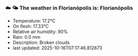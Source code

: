 ### ☁️ 🌤️  The weather in Florianópolis is: Florianópolis

- Temperature: 17.2°C
- On flesh: 17.33°C
- Relative air humidity: 90%
- Rain: 0.0 mm
- Description: Broken clouds
- last updated: 2025-10-16T07:17:46.812673
